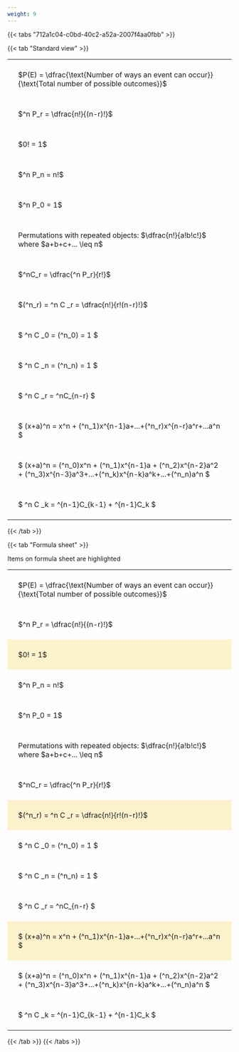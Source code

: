 ```yaml
---
weight: 9
---
```


{{< tabs "712a1c04-c0bd-40c2-a52a-2007f4aa0fbb" >}}

{{< tab "Standard view" >}}

<style type="text/css">
#T_7f475 th.col_heading {
  text-align: left;
  font-size: 1em;
}
#T_7f475 td {
  text-align: left;
  font-size: 1em;
  padding: 1.5em;
}
</style>
<table id="T_7f475">
  <thead>
  </thead>
  <tbody>
    <tr>
      <td id="T_7f475_row0_col0" class="data row0 col0" >$P(E) = \dfrac{\text{Number of ways an event can occur}}{\text{Total number of possible outcomes}}$</td>
    </tr>
    <tr>
      <td id="T_7f475_row1_col0" class="data row1 col0" >$^n P_r = \dfrac{n!}{(n-r)!}$</td>
    </tr>
    <tr>
      <td id="T_7f475_row2_col0" class="data row2 col0" >$0! = 1$</td>
    </tr>
    <tr>
      <td id="T_7f475_row3_col0" class="data row3 col0" >$^n P_n = n!$</td>
    </tr>
    <tr>
      <td id="T_7f475_row4_col0" class="data row4 col0" >$^n P_0 = 1$</td>
    </tr>
    <tr>
      <td id="T_7f475_row5_col0" class="data row5 col0" >Permutations with repeated objects: $\dfrac{n!}{a!b!c!}$ where $a+b+c+... \leq n$</td>
    </tr>
    <tr>
      <td id="T_7f475_row6_col0" class="data row6 col0" >$^nC_r = \dfrac{^n P_r}{r!}$</td>
    </tr>
    <tr>
      <td id="T_7f475_row7_col0" class="data row7 col0" >$(^n_r) = ^n C _r = \dfrac{n!}{r!(n-r)!}$</td>
    </tr>
    <tr>
      <td id="T_7f475_row8_col0" class="data row8 col0" >$ ^n C _0 = (^n_0) = 1 $</td>
    </tr>
    <tr>
      <td id="T_7f475_row9_col0" class="data row9 col0" >$ ^n C _n = (^n_n) = 1 $</td>
    </tr>
    <tr>
      <td id="T_7f475_row10_col0" class="data row10 col0" >$ ^n C _r = ^nC_{n-r} $</td>
    </tr>
    <tr>
      <td id="T_7f475_row11_col0" class="data row11 col0" >$ (x+a)^n = x^n + (^n_1)x^{n-1}a+...+(^n_r)x^{n-r}a^r+...a^n    $</td>
    </tr>
    <tr>
      <td id="T_7f475_row12_col0" class="data row12 col0" >$ (x+a)^n = (^n_0)x^n + (^n_1)x^{n-1}a + (^n_2)x^{n-2}a^2 + (^n_3)x^{n-3}a^3+...+(^n_k)x^{n-k}a^k+...+(^n_n)a^n $</td>
    </tr>
    <tr>
      <td id="T_7f475_row13_col0" class="data row13 col0" >$ ^n C _k = ^{n-1}C_{k-1} + ^{n-1}C_k $</td>
    </tr>
  </tbody>
</table>
{{< /tab >}}

{{< tab "Formula sheet" >}}

Items on formula sheet are highlighted 
<br>
<style type="text/css">
#T_3f82c th.col_heading {
  text-align: left;
  font-size: 1em;
}
#T_3f82c td {
  text-align: left;
  font-size: 1em;
  padding: 1.5em;
}
#T_3f82c_row0_col0, #T_3f82c_row1_col0, #T_3f82c_row3_col0, #T_3f82c_row4_col0, #T_3f82c_row5_col0, #T_3f82c_row6_col0, #T_3f82c_row8_col0, #T_3f82c_row9_col0, #T_3f82c_row10_col0, #T_3f82c_row12_col0, #T_3f82c_row13_col0 {
  background-color: rgba(0,0,0,0);
}
#T_3f82c_row2_col0, #T_3f82c_row7_col0, #T_3f82c_row11_col0 {
  background-color: rgba(255,194,10, 0.2);
}
</style>
<table id="T_3f82c">
  <thead>
  </thead>
  <tbody>
    <tr>
      <td id="T_3f82c_row0_col0" class="data row0 col0" >$P(E) = \dfrac{\text{Number of ways an event can occur}}{\text{Total number of possible outcomes}}$</td>
    </tr>
    <tr>
      <td id="T_3f82c_row1_col0" class="data row1 col0" >$^n P_r = \dfrac{n!}{(n-r)!}$</td>
    </tr>
    <tr>
      <td id="T_3f82c_row2_col0" class="data row2 col0" >$0! = 1$</td>
    </tr>
    <tr>
      <td id="T_3f82c_row3_col0" class="data row3 col0" >$^n P_n = n!$</td>
    </tr>
    <tr>
      <td id="T_3f82c_row4_col0" class="data row4 col0" >$^n P_0 = 1$</td>
    </tr>
    <tr>
      <td id="T_3f82c_row5_col0" class="data row5 col0" >Permutations with repeated objects: $\dfrac{n!}{a!b!c!}$ where $a+b+c+... \leq n$</td>
    </tr>
    <tr>
      <td id="T_3f82c_row6_col0" class="data row6 col0" >$^nC_r = \dfrac{^n P_r}{r!}$</td>
    </tr>
    <tr>
      <td id="T_3f82c_row7_col0" class="data row7 col0" >$(^n_r) = ^n C _r = \dfrac{n!}{r!(n-r)!}$</td>
    </tr>
    <tr>
      <td id="T_3f82c_row8_col0" class="data row8 col0" >$ ^n C _0 = (^n_0) = 1 $</td>
    </tr>
    <tr>
      <td id="T_3f82c_row9_col0" class="data row9 col0" >$ ^n C _n = (^n_n) = 1 $</td>
    </tr>
    <tr>
      <td id="T_3f82c_row10_col0" class="data row10 col0" >$ ^n C _r = ^nC_{n-r} $</td>
    </tr>
    <tr>
      <td id="T_3f82c_row11_col0" class="data row11 col0" >$ (x+a)^n = x^n + (^n_1)x^{n-1}a+...+(^n_r)x^{n-r}a^r+...a^n    $</td>
    </tr>
    <tr>
      <td id="T_3f82c_row12_col0" class="data row12 col0" >$ (x+a)^n = (^n_0)x^n + (^n_1)x^{n-1}a + (^n_2)x^{n-2}a^2 + (^n_3)x^{n-3}a^3+...+(^n_k)x^{n-k}a^k+...+(^n_n)a^n $</td>
    </tr>
    <tr>
      <td id="T_3f82c_row13_col0" class="data row13 col0" >$ ^n C _k = ^{n-1}C_{k-1} + ^{n-1}C_k $</td>
    </tr>
  </tbody>
</table>
{{< /tab >}}
{{< /tabs >}}